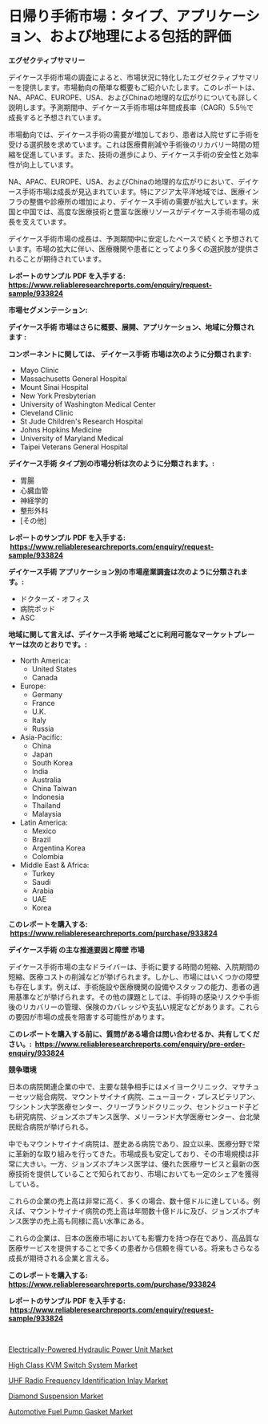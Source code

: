 <p><h1>日帰り手術市場：タイプ、アプリケーション、および地理による包括的評価</h1></p><p><strong>エグゼクティブサマリー</strong></p>
<p><p>デイケース手術市場の調査によると、市場状況に特化したエグゼクティブサマリーを提供します。市場動向の簡単な概要もご紹介いたします。このレポートは、NA、APAC、EUROPE、USA、およびChinaの地理的な広がりについても詳しく説明します。予測期間中、デイケース手術市場は年間成長率（CAGR）5.5％で成長すると予想されています。</p><p>市場動向では、デイケース手術の需要が増加しており、患者は入院せずに手術を受ける選択肢を求めています。これは医療費削減や手術後のリカバリー時間の短縮を促進しています。また、技術の進歩により、デイケース手術の安全性と効率性が向上しています。</p><p>NA、APAC、EUROPE、USA、およびChinaの地理的な広がりにおいて、デイケース手術市場は成長が見込まれています。特にアジア太平洋地域では、医療インフラの整備や診療所の増加により、デイケース手術の需要が拡大しています。米国と中国では、高度な医療技術と豊富な医療リソースがデイケース手術市場の成長を支えています。</p><p>デイケース手術市場の成長は、予測期間中に安定したペースで続くと予想されています。市場の拡大に伴い、医療機関や患者にとってより多くの選択肢が提供されることが期待されています。</p></p>
<p><strong>レポートのサンプル PDF を入手する: <a href="https://www.reliableresearchreports.com/enquiry/request-sample/933824">https://www.reliableresearchreports.com/enquiry/request-sample/933824</a></strong></p>
<p><strong>市場セグメンテーション:</strong></p>
<p><strong> デイケース手術 市場はさらに概要、展開、アプリケーション、地域に分類されます :</strong></p>
<p><strong>コンポーネントに関しては、 デイケース手術 市場は次のように分類されます: &nbsp;</strong></p>
<p><ul><li>Mayo Clinic</li><li>Massachusetts General Hospital</li><li>Mount Sinai Hospital</li><li>New York Presbyterian</li><li>University of Washington Medical Center</li><li>Cleveland Clinic</li><li>St Jude Children's Research Hospital</li><li>Johns Hopkins Medicine</li><li>University of Maryland Medical</li><li>Taipei Veterans General Hospital</li></ul></p>
<p><strong> デイケース手術 タイプ別の市場分析は次のように分類されます。:</strong></p>
<p><ul><li>胃腸</li><li>心臓血管</li><li>神経学的</li><li>整形外科</li><li>[その他]</li></ul></p>
<p><strong>レポートのサンプル PDF を入手する: &nbsp;<a href="https://www.reliableresearchreports.com/enquiry/request-sample/933824">https://www.reliableresearchreports.com/enquiry/request-sample/933824</a></strong></p>
<p><strong> デイケース手術 アプリケーション別の市場産業調査は次のように分類されます。:</strong></p>
<p><ul><li>ドクターズ・オフィス</li><li>病院ポッド</li><li>ASC</li></ul></p>
<p><strong>地域に関して言えば、デイケース手術 地域ごとに利用可能なマーケットプレーヤーは次のとおりです。:</strong></p>
<p><ul>
    <li>
        North America:
        <ul>
            <li>United States</li>
            <li>Canada</li>
        </ul>
    </li>
    <li>
        Europe:
        <ul>
            <li>Germany</li>
            <li>France</li>
            <li>U.K.</li>
            <li>Italy</li>
            <li>Russia</li>
        </ul>
    </li>
    <li>
        Asia-Pacific:
        <ul>
            <li>China</li>
            <li>Japan</li>
            <li>South Korea</li>
            <li>India</li>
            <li>Australia</li>
            <li>China Taiwan</li>
            <li>Indonesia</li>
            <li>Thailand</li>
            <li>Malaysia</li>
        </ul>
    </li>
    <li>
        Latin America:
        <ul>
            <li>Mexico</li>
            <li>Brazil</li>
            <li>Argentina Korea</li>
            <li>Colombia</li>
        </ul>
    </li>
    <li>
        Middle East & Africa:
        <ul>
            <li>Turkey</li>
            <li>Saudi</li>
            <li>Arabia</li>
            <li>UAE</li>
            <li>Korea</li>
        </ul>
    </li>
    </ul></p>
<p><strong>このレポートを購入する: &nbsp;<a href="https://www.reliableresearchreports.com/purchase/933824">https://www.reliableresearchreports.com/purchase/933824</a></strong></p>
<p><strong>デイケース手術 の主な推進要因と障壁 市場</strong></p>
<p><p>デイケース手術市場の主なドライバーは、手術に要する時間の短縮、入院期間の短縮、医療コストの削減などが挙げられます。しかし、市場にはいくつかの障壁も存在します。例えば、手術施設や医療機関の設備やスタッフの能力、患者の適用基準などが挙げられます。その他の課題としては、手術時の感染リスクや手術後のリカバリーの管理、保険のカバレッジや支払い規定などがあります。これらの要因が市場の成長を阻害する可能性があります。</p></p>
<p><strong>このレポートを購入する前に、質問がある場合は問い合わせるか、共有してください。:&nbsp; <a href="https://www.reliableresearchreports.com/enquiry/pre-order-enquiry/933824">https://www.reliableresearchreports.com/enquiry/pre-order-enquiry/933824</a></strong></p>
<p><strong>競争環境</strong></p>
<p><p>日本の病院関連企業の中で、主要な競争相手にはメイヨークリニック、マサチューセッツ総合病院、マウントサイナイ病院、ニューヨーク・プレスビテリアン、ワシントン大学医療センター、クリーブランドクリニック、セントジュード子ども研究病院、ジョンズホプキンス医学、メリーランド大学医療センター、台北榮民総合病院が挙げられる。</p><p>中でもマウントサイナイ病院は、歴史ある病院であり、設立以来、医療分野で常に革新的な取り組みを行ってきた。市場成長も安定しており、その市場規模は非常に大きい。一方、ジョンズホプキンス医学は、優れた医療サービスと最新の医療技術を提供していることで知られており、市場においても一定のシェアを獲得している。</p><p>これらの企業の売上高は非常に高く、多くの場合、数十億ドルに達している。例えば、マウントサイナイ病院の売上高は年間数十億ドルに及び、ジョンズホプキンス医学の売上高も同様に高い水準にある。</p><p>これらの企業は、日本の医療市場においても影響力を持つ存在であり、高品質な医療サービスを提供することで多くの患者から信頼を得ている。将来もさらなる成長が期待される企業と言える。</p></p>
<p><strong>このレポートを購入する: &nbsp; <a href="https://www.reliableresearchreports.com/purchase/933824">https://www.reliableresearchreports.com/purchase/933824</a></strong></p>
<p><strong>レポートのサンプル PDF を入手する: &nbsp;<a href="https://www.reliableresearchreports.com/enquiry/request-sample/933824">https://www.reliableresearchreports.com/enquiry/request-sample/933824</a></strong><strong></strong></p>
<p>&nbsp;</p>
<p><p><a href="https://bubble-tree-ea4.notion.site/Electrically-Powered-Hydraulic-Power-Unit-Market-Offers-Provide-Insightful-Data-for-the-Time-Period--120b74480a2c4f58b2023346aec28d48">Electrically-Powered Hydraulic Power Unit Market</a></p><p><a href="https://github.com/luckyshygirl/Market-Research-Report-List-3/blob/main/high-class-kvm-switch-system-market.md">High Class KVM Switch System Market</a></p><p><a href="https://github.com/markusgodoy/Market-Research-Report-List-2/blob/main/uhf-radio-frequency-identification-inlay-market.md">UHF Radio Frequency Identification Inlay Market</a></p><p><a href="https://view.publitas.com/reportprime-1/diamond-suspension-market-size-and-examines-its-market-scope-with-a-primary-focus-on-growth-opportunities-and-forecasted-trends-spanning-from-2024-to-2031/">Diamond Suspension Market</a></p><p><a href="https://glittery-fuchsia-86a.notion.site/Automotive-Fuel-Pump-Gasket-Market-Research-Report-Forecasted-for-Period-from-2024-2031-by-Market-9048cf63ac9b4dffb67312e41543be39">Automotive Fuel Pump Gasket Market</a></p></p>